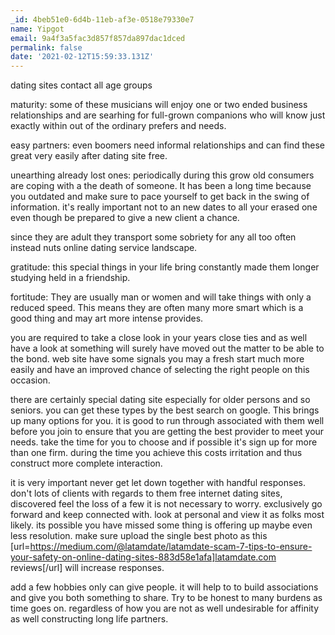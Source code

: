 ```yaml
---
_id: 4beb51e0-6d4b-11eb-af3e-0518e79330e7
name: Yipgot
email: 9a4f3a5fac3d857f857da897dac1dced
permalink: false
date: '2021-02-12T15:59:33.131Z'
---
```

dating sites contact all age groups

maturity: some of these musicians will enjoy one or two ended business relationships and are searhing for full-grown companions who will know just exactly within out of the ordinary prefers and needs.

easy partners: even boomers need informal relationships and can find these great very easily after dating site free.

unearthing already lost ones: periodically during this grow old consumers are coping with a the death of someone. It has been a long time because you outdated and make sure to pace yourself to get back in the swing of information. it's really important not to an new dates to all your erased one even though be prepared to give a new client a chance.

since they are adult they transport some sobriety for any all too often instead nuts online dating service landscape.

gratitude: this special things in your life bring constantly made them longer studying held in a friendship.

fortitude: They are usually man or women and will take things with only a reduced speed. This means they are often many more smart which is a good thing and may art more intense provides.

you are required to take a close look in your years close ties and as well have a look at something will surely have moved out the matter to be able to the bond. web site have some signals you may a fresh start much more easily and have an improved chance of selecting the right people on this occasion.

there are certainly special dating site especially for older persons and so seniors. you can get these types by the best search on google. This brings up many options for you. it is good to run through associated with them well before you join to ensure that you are getting the best provider to meet your needs. take the time for you to choose and if possible it's sign up for more than one firm. during the time you achieve this costs irritation and thus construct more complete interaction.

it is very important never get let down together with handful responses. don't lots of clients with regards to them free internet dating sites, discovered feel the loss of a few it is not necessary to worry. exclusively go forward and keep connected with. look at personal and view it as folks most likely. its possible you have missed some thing is offering up maybe even less resolution. make sure upload the single best photo as this [url=https://medium.com/@latamdate/latamdate-scam-7-tips-to-ensure-your-safety-on-online-dating-sites-883d58e1afa]latamdate.com reviews[/url] will increase responses.

add a few hobbies only can give people. it will help to to build associations and give you both something to share. Try to be honest to many burdens as time goes on. regardless of how you are not as well undesirable for affinity as well constructing long life partners.
